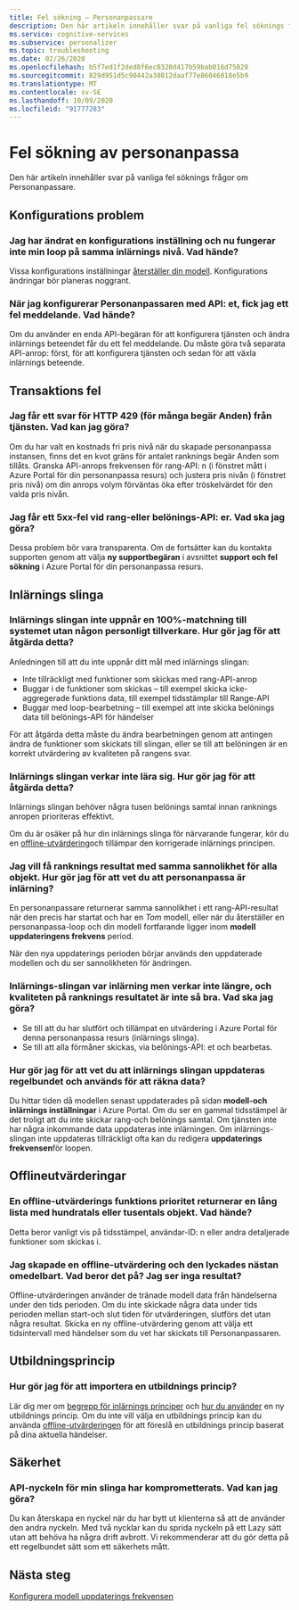 ```yaml
---
title: Fel sökning – Personanpassare
description: Den här artikeln innehåller svar på vanliga fel söknings frågor om Personanpassare.
ms.service: cognitive-services
ms.subservice: personalizer
ms.topic: troubleshooting
ms.date: 02/26/2020
ms.openlocfilehash: b5f7ed1f2ded8f6ec0320d417b59bab016d75028
ms.sourcegitcommit: 829d951d5c90442a38012daaf77e86046018e5b9
ms.translationtype: MT
ms.contentlocale: sv-SE
ms.lasthandoff: 10/09/2020
ms.locfileid: "91777283"
---
```

# <a name="personalizer-troubleshooting"></a>Fel sökning av personanpassa

Den här artikeln innehåller svar på vanliga fel söknings frågor om Personanpassare.

## <a name="configuration-issues"></a>Konfigurations problem

### <a name="i-changed-a-configuration-setting-and-now-my-loop-isnt-performing-at-the-same-learning-level-what-happened"></a>Jag har ändrat en konfigurations inställning och nu fungerar inte min loop på samma inlärnings nivå. Vad hände?

Vissa konfigurations inställningar [återställer din modell](how-to-settings.md#settings-that-include-resetting-the-model). Konfigurations ändringar bör planeras noggrant.

### <a name="when-configuring-personalizer-with-the-api-i-received-an-error-what-happened"></a>När jag konfigurerar Personanpassaren med API: et, fick jag ett fel meddelande. Vad hände?

Om du använder en enda API-begäran för att konfigurera tjänsten och ändra inlärnings beteendet får du ett fel meddelande. Du måste göra två separata API-anrop: först, för att konfigurera tjänsten och sedan för att växla inlärnings beteende.

## <a name="transaction-errors"></a>Transaktions fel

### <a name="i-get-an-http-429-too-many-requests-response-from-the-service-what-can-i-do"></a>Jag får ett svar för HTTP 429 (för många begär Anden) från tjänsten. Vad kan jag göra?

Om du har valt en kostnads fri pris nivå när du skapade personanpassa instansen, finns det en kvot gräns för antalet ranknings begär Anden som tillåts. Granska API-anrops frekvensen för rang-API: n (i fönstret mått i Azure Portal för din personanpassa resurs) och justera pris nivån (i fönstret pris nivå) om din anrops volym förväntas öka efter tröskelvärdet för den valda pris nivån.

### <a name="im-getting-a-5xx-error-on-rank-or-reward-apis-what-should-i-do"></a>Jag får ett 5xx-fel vid rang-eller belönings-API: er. Vad ska jag göra?

Dessa problem bör vara transparenta. Om de fortsätter kan du kontakta supporten genom att välja **ny supportbegäran** i avsnittet **support och fel sökning** i Azure Portal för din personanpassa resurs.

## <a name="learning-loop"></a>Inlärnings slinga

### <a name="the-learning-loop-doesnt-attain-a-100-match-to-the-system-without-personalizer-how-do-i-fix-this"></a>Inlärnings slingan inte uppnår en 100%-matchning till systemet utan någon personligt tillverkare. Hur gör jag för att åtgärda detta?

Anledningen till att du inte uppnår ditt mål med inlärnings slingan:
* Inte tillräckligt med funktioner som skickas med rang-API-anrop
* Buggar i de funktioner som skickas – till exempel skicka icke-aggregerade funktions data, till exempel tidsstämplar till Range-API
* Buggar med loop-bearbetning – till exempel att inte skicka belönings data till belönings-API för händelser

För att åtgärda detta måste du ändra bearbetningen genom att antingen ändra de funktioner som skickats till slingan, eller se till att belöningen är en korrekt utvärdering av kvaliteten på rangens svar.

### <a name="the-learning-loop-doesnt-seem-to-learn-how-do-i-fix-this"></a>Inlärnings slingan verkar inte lära sig. Hur gör jag för att åtgärda detta?

Inlärnings slingan behöver några tusen belönings samtal innan ranknings anropen prioriteras effektivt.

Om du är osäker på hur din inlärnings slinga för närvarande fungerar, kör du en [offline-utvärdering](concepts-offline-evaluation.md)och tillämpar den korrigerade inlärnings principen.

### <a name="i-keep-getting-rank-results-with-all-the-same-probabilities-for-all-items-how-do-i-know-personalizer-is-learning"></a>Jag vill få ranknings resultat med samma sannolikhet för alla objekt. Hur gör jag för att vet du att personanpassa är inlärning?

En personanpassare returnerar samma sannolikhet i ett rang-API-resultat när den precis har startat och har en _Tom_ modell, eller när du återställer en personanpassa-loop och din modell fortfarande ligger inom **modell uppdateringens frekvens** period.

När den nya uppdaterings perioden börjar används den uppdaterade modellen och du ser sannolikheten för ändringen.

### <a name="the-learning-loop-was-learning-but-seems-to-not-learn-anymore-and-the-quality-of-the-rank-results-isnt-that-good-what-should-i-do"></a>Inlärnings-slingan var inlärning men verkar inte längre, och kvaliteten på ranknings resultatet är inte så bra. Vad ska jag göra?

* Se till att du har slutfört och tillämpat en utvärdering i Azure Portal för denna personanpassa resurs (inlärnings slinga).
* Se till att alla förmåner skickas, via belönings-API: et och bearbetas.

### <a name="how-do-i-know-that-the-learning-loop-is-getting-updated-regularly-and-is-used-to-score-my-data"></a>Hur gör jag för att vet du att inlärnings slingan uppdateras regelbundet och används för att räkna data?

Du hittar tiden då modellen senast uppdaterades på sidan **modell-och inlärnings inställningar** i Azure Portal. Om du ser en gammal tidsstämpel är det troligt att du inte skickar rang-och belönings samtal. Om tjänsten inte har några inkommande data uppdateras inte inlärningen. Om inlärnings-slingan inte uppdateras tillräckligt ofta kan du redigera **uppdaterings frekvensen**för loopen.

## <a name="offline-evaluations"></a>Offlineutvärderingar

### <a name="an-offline-evaluations-feature-importance-returns-a-long-list-with-hundreds-or-thousands-of-items-what-happened"></a>En offline-utvärderings funktions prioritet returnerar en lång lista med hundratals eller tusentals objekt. Vad hände?

Detta beror vanligt vis på tidsstämpel, användar-ID: n eller andra detaljerade funktioner som skickas i.

### <a name="i-created-an-offline-evaluation-and-it-succeeded-almost-instantly-why-is-that-i-dont-see-any-results"></a>Jag skapade en offline-utvärdering och den lyckades nästan omedelbart. Vad beror det på? Jag ser inga resultat?

Offline-utvärderingen använder de tränade modell data från händelserna under den tids perioden. Om du inte skickade några data under tids perioden mellan start-och slut tiden för utvärderingen, slutförs det utan några resultat. Skicka en ny offline-utvärdering genom att välja ett tidsintervall med händelser som du vet har skickats till Personanpassaren.

## <a name="learning-policy"></a>Utbildningsprincip

### <a name="how-do-i-import-a-learning-policy"></a>Hur gör jag för att importera en utbildnings princip?

Lär dig mer om [begrepp för inlärnings principer](concept-active-learning.md#understand-learning-policy-settings) och [hur du använder](how-to-manage-model.md) en ny utbildnings princip. Om du inte vill välja en utbildnings princip kan du använda [offline-utvärderingen](how-to-offline-evaluation.md) för att föreslå en utbildnings princip baserat på dina aktuella händelser.


## <a name="security"></a>Säkerhet

### <a name="the-api-key-for-my-loop-has-been-compromised-what-can-i-do"></a>API-nyckeln för min slinga har komprometterats. Vad kan jag göra?

Du kan återskapa en nyckel när du har bytt ut klienterna så att de använder den andra nyckeln. Med två nycklar kan du sprida nyckeln på ett Lazy sätt utan att behöva ha några drift avbrott. Vi rekommenderar att du gör detta på ett regelbundet sätt som ett säkerhets mått.


## <a name="next-steps"></a>Nästa steg

[Konfigurera modell uppdaterings frekvensen](how-to-settings.md#model-update-frequency)